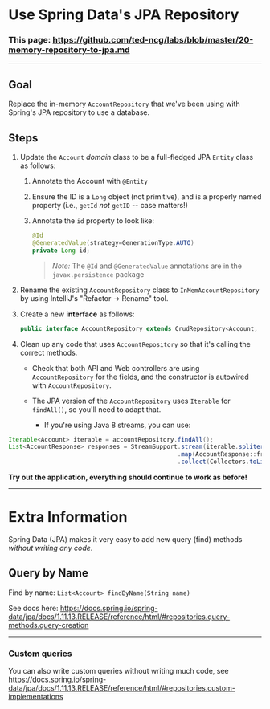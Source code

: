 # Use Spring Data's JPA Repository

### This page: https://github.com/ted-ncg/labs/blob/master/20-memory-repository-to-jpa.md

----

## Goal 

Replace the in-memory `AccountRepository` that we've been using with Spring's JPA repository to use a database.

## Steps

1. Update the `Account` *domain* class to be a full-fledged JPA `Entity` class as follows:
   1. Annotate the Account with `@Entity`
   1. Ensure the ID is a `Long` object (not primitive), and is a properly named property (i.e., `getId` *not* `getID` -- case matters!)
   1. Annotate the `id` property to look like:

      ```java
      @Id 
      @GeneratedValue(strategy=GenerationType.AUTO)
      private Long id;
      ```

      > *Note:* The `@Id` and `@GeneratedValue` annotations are in the `javax.persistence` package

1. Rename the existing `AccountRepository` class to `InMemAccountRepository` by using IntelliJ's "Refactor -> Rename" tool.

1. Create a new **interface** as follows:

    ```java
    public interface AccountRepository extends CrudRepository<Account, Long>
    ```

1. Clean up any code that uses `AccountRepository` so that it's calling the correct methods.

    * Check that both API and Web controllers are using `AccountRepository` for the fields, and the constructor is autowired with `AccountRepository`.
    
    * The JPA version of the `AccountRepository` uses `Iterable` for `findAll()`, so you'll need to adapt that.
    
      * If you're using Java 8 streams, you can use:

```java
Iterable<Account> iterable = accountRepository.findAll();
List<AccountResponse> responses = StreamSupport.stream(iterable.spliterator(), false)
                                               .map(AccountResponse::fromAccount)
                                               .collect(Collectors.toList());
``` 


**Try out the application, everything should continue to work as before!**

----

# Extra Information

Spring Data (JPA) makes it very easy to add new query (find) methods *without writing any code*.

## Query by Name

Find by name: `List<Account> findByName(String name)`

See docs here: https://docs.spring.io/spring-data/jpa/docs/1.11.13.RELEASE/reference/html/#repositories.query-methods.query-creation

---

### Custom queries

You can also write custom queries without writing much code, see https://docs.spring.io/spring-data/jpa/docs/1.11.13.RELEASE/reference/html/#repositories.custom-implementations